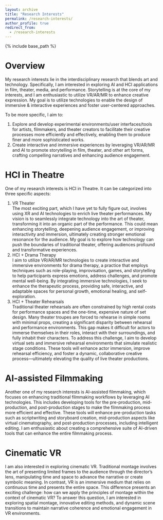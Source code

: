 ```yaml
---
layout: archive
title: "Research Interests"
permalink: /research-interests/
author_profile: true
redirect_from:
  - /research-interests
---
```


{% include base_path %}

Overview
======
My research interests lie in the interdisciplinary research that blends art and technology. Specifically, I am interested in exploring AI and HCI applications in film, theater, media, and performance. Storytelling is at the core of my interests, and I am enthusiastic to utilize VR/AR/MR to enhance creative expression. My goal is to utilize technologies to enable the design of immersive & interactive experiences and foster user-centered approaches.

To be more specific, I aim to:
1. Explore and develop experimental environments/user interfaces/tools for artists, filmmakers, and theater creators to facilitate their creative processes more efficiently and effectively, enabling them to produce finer and more sophisticated works.
2. Create interactive and immersive experiences by leveraging VR/AR/MR and AI to promote storytelling in film, theater, and other art forms, crafting compelling narratives and enhancing audience engagement.



HCI in Theatre
======
One of my research interests is HCI in Theatre. It can be categorized into three specific aspects:
1. VR Theater <br>
The most exciting part, which I have yet to fully figure out, involves using XR and AI technologies to enrich live theater performances. My vision is to seamlessly integrate technology into the art of theater, transforming it into an organic part of the performance. This could mean enhancing storytelling, deepening audience engagement, or improving interactivity and immersion, ultimately creating stronger emotional resonance for the audience. My goal is to explore how technology can push the boundaries of traditional theater, offering audiences profound and transformative experiences.
2. HCI + Drama Therapy <br>
I aim to utilize VR/AR/MR technologies to create interactive and immersive environments for drama therapy, a practice that employs techniques such as role-playing, improvisation, games, and storytelling to help participants express emotions, address challenges, and promote mental well-being. By integrating immersive technologies, I seek to enhance the therapeutic process, providing safe, interactive, and adaptable spaces for personal growth, emotional healing, and self-exploration.
3. HCI + Theater Rehearsals <br>
Traditional theater rehearsals are often constrained by high rental costs for performance spaces and the one-time, expensive nature of set design. Many theater troupes are forced to rehearse in simple rooms with minimal props, creating a significant disparity between rehearsal and performance environments. This gap makes it difficult for actors to immerse themselves in their roles, interact with their surroundings, and fully inhabit their characters. To address this challenge, I aim to develop virtual sets and immersive rehearsal environments that simulate realistic stage conditions. These tools will enhance actor immersion, improve rehearsal efficiency, and foster a dynamic, collaborative creative process—ultimately elevating the quality of live theater productions.


AI-assisted Filmmaking
======
Another one of my research interests is AI-assisted filmmaking, which focuses on enhancing traditional filmmaking workflows by leveraging AI technologies. This includes developing tools for the pre-production, mid-production, and post-production stages to make the filmmaking process more efficient and effective. These tools will enhance pre-production tasks such as scriptwriting and storyboard creation, mid-production aspects like virtual cinematography, and post-production processes, including intelligent editing. I am enthusiastic about creating a comprehensive suite of AI-driven tools that can enhance the entire filmmaking process.

Cinematic VR
======
I am also interested in exploring cinematic VR. Traditional montage involves the art of presenting limited frames to the audience through the director’s lens, manipulating time and space to advance the narrative or create symbolic meaning. In contrast, VR is an immersive medium that relies on continuous time and presents the entire space. This difference presents an exciting challenge: how can we apply the principles of montage within the context of cinematic VR? To answer this question, I am interested in exploring spatial montage, innovative editing methods, and dynamic scene transitions to maintain narrative coherence and emotional engagement in VR environments.




